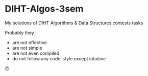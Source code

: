 ﻿# DIHT-Algos-3sem
My solutions of DIHT Algorithms & Data Structures contests tasks

Probably they : 
- are not effective
- are not simple
- are not even compiled
- do not follow any code-style except intuitive

🙃

